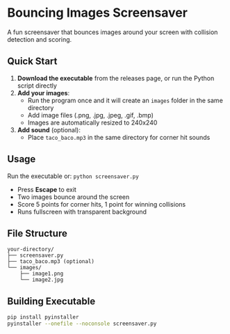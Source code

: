 # Bouncing Images Screensaver

A fun screensaver that bounces images around your screen with collision detection and scoring.

## Quick Start

1. **Download the executable** from the releases page, or run the Python script directly
2. **Add your images**:
   - Run the program once and it will create an `images` folder in the same directory
   - Add image files (.png, .jpg, .jpeg, .gif, .bmp)
   - Images are automatically resized to 240x240
3. **Add sound** (optional):
   - Place `taco_baco.mp3` in the same directory for corner hit sounds

## Usage

Run the executable or: `python screensaver.py`

- Press **Escape** to exit
- Two images bounce around the screen
- Score 5 points for corner hits, 1 point for winning collisions
- Runs fullscreen with transparent background

## File Structure
```
your-directory/
├── screensaver.py
├── taco_baco.mp3 (optional)
└── images/
    ├── image1.png
    └── image2.jpg
```

## Building Executable

```bash
pip install pyinstaller
pyinstaller --onefile --noconsole screensaver.py
```
